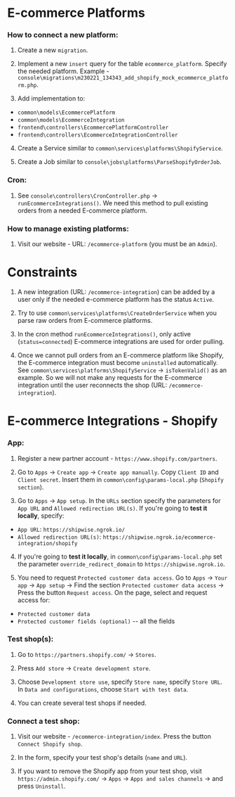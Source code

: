 # E-commerce Platforms

### How to connect a new platform:

1. Create a new `migration`.

2. Implement a new `insert` query for the table `ecommerce_platform`. Specify the needed platform. Example - `console\migrations\m230221_134343_add_shopify_mock_ecommerce_platform.php`.

3. Add implementation to:
- `common\models\EcommercePlatform`
- `common\models\EcommerceIntegration`
- `frontend\controllers\EcommercePlatformController`
- `frontend\controllers\EcommerceIntegrationController`

4. Create a Service similar to `common\services\platforms\ShopifyService`.

5. Create a Job similar to `console\jobs\platforms\ParseShopifyOrderJob`.

### Cron:

1. See `console\controllers\CronController.php` -> `runEcommerceIntegrations()`.
We need this method to pull existing orders from a needed E-commerce platform.

### How to manage existing platforms:

1. Visit our website - URL: `/ecommerce-platform` (you must be an `Admin`).

# Constraints

1. A new integration (URL: `/ecommerce-integration`) can be added by a user only if the needed e-commerce platform
has the status `Active`.
   
2. Try to use `common\services\platforms\CreateOrderService` when you parse raw orders from E-commerce platforms.

3. In the cron method `runEcommerceIntegrations()`, only active (`status=connected`) E-commerce integrations are used for
order pulling.
   
4. Once we cannot pull orders from an E-commerce platform like Shopify, the E-commerce integration must become `uninstalled` automatically.
See `common\services\platforms\ShopifyService` -> `isTokenValid()` as an example. So we will not make any requests for the
E-commerce integration until the user reconnects the shop (URL: `/ecommerce-integration`).

# E-commerce Integrations - Shopify

### App:

1. Register a new partner account - `https://www.shopify.com/partners`.

2. Go to `Apps` -> `Create app` -> `Create app manually`. Copy `Client ID` and `Client secret`. 
Insert them in `common\config\params-local.php` (`Shopify section`).
   
3. Go to `Apps` -> `App setup`. In the `URLs` section specify the parameters for `App URL` and `Allowed redirection URL(s)`.
If you're going to **test it locally**, specify:
   
- `App URL`: `https://shipwise.ngrok.io/`
- `Allowed redirection URL(s)`: `https://shipwise.ngrok.io/ecommerce-integration/shopify`

4. If you're going to **test it locally**, in `common\config\params-local.php` set the parameter `override_redirect_domain`
to `https://shipwise.ngrok.io`.
   
5. You need to request `Protected customer data access`. Go to `Apps` -> `Your app` -> `App setup` -> Find the section `Protected customer data access` ->
Press the button `Request access`. On the page, select and request access for:
   
- `Protected customer data`
- `Protected customer fields (optional)` -- all the fields
   
### Test shop(s):

1. Go to `https://partners.shopify.com/` -> `Stores`.

2. Press `Add store` -> `Create development store`.

3. Choose `Development store use`, specify `Store name`, specify `Store URL`.
In `Data and configurations`, choose `Start with test data`.
   
4. You can create several test shops if needed.

### Connect a test shop:

1. Visit our website - `/ecommerce-integration/index`. Press the button `Connect Shopify shop`.

2. In the form, specify your test shop's details (`name` and `URL`).

3. If you want to remove the Shopify app from your test shop, visit `https://admin.shopify.com/` -> `Apps` -> `Apps and sales channels` -> and press `Uninstall`.

